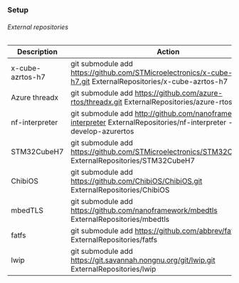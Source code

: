 
### Setup

###### External repositories



Description       | Action
------------      | -------------
x-cube-azrtos-h7  | git submodule add https://github.com/STMicroelectronics/x-cube-azrtos-h7.git ExternalRepositories/x-cube-azrtos-h7
Azure threadx     | git submodule add  https://github.com/azure-rtos/threadx.git ExternalRepositories/azure-rtos/threadx
nf-interpreter    | git submodule add http://github.com/nanoframework/nf-interpreter ExternalRepositories/nf-interpreter  -b develop-azurertos
STM32CubeH7       | git submodule add https://github.com/STMicroelectronics/STM32CubeH7.git ExternalRepositories/STM32CubeH7
ChibiOS           | git submodule add https://github.com/ChibiOS/ChibiOS.git ExternalRepositories/ChibiOS
mbedTLS           | git submodule add https://github.com/nanoframework/mbedtls ExternalRepositories/mbedtls
fatfs             | git submodule add https://github.com/abbrev/fatfs.git ExternalRepositories/fatfs
lwip              | git submodule add https://git.savannah.nongnu.org/git/lwip.git ExternalRepositories/lwip






